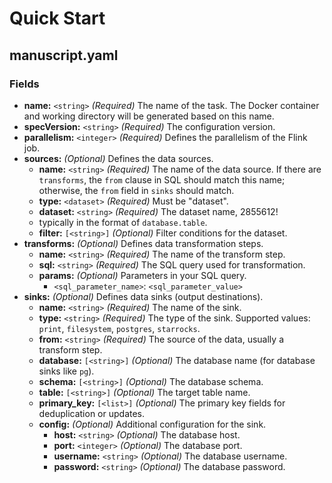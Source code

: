 # Quick Start
## manuscript.yaml
### Fields
- **name:** `<string>`  _(Required)_  The name of the task. The Docker container and working directory will be generated based on this name.
- **specVersion:** `<string>`  _(Required)_  The configuration version.
- **parallelism:** `<integer>`  _(Required)_  Defines the parallelism of the Flink job.
- **sources:** _(Optional)_  Defines the data sources.
    - **name:** `<string>` _(Required)_  The name of the data source. If there are `transforms`, the `from` clause in SQL should match this name; otherwise, the `from` field in `sinks` should match.
    - **type:** `<dataset>` _(Required)_  Must be "dataset".
    - **dataset:** `<string>` _(Required)_  The dataset name, 2855612!
    - typically in the format of `database.table`.
    - **filter:** `[<string>]` _(Optional)_  Filter conditions for the dataset.
- **transforms:** _(Optional)_  Defines data transformation steps.
    - **name:** `<string>` _(Required)_  The name of the transform step.
    - **sql:** `<string>` _(Required)_  The SQL query used for transformation.
    - **params:** _(Optional)_  Parameters in your SQL query.
        - `<sql_parameter_name>`: `<sql_parameter_value>`
- **sinks:** _(Optional)_  Defines data sinks (output destinations).
    - **name:** `<string>` _(Required)_  The name of the sink.
    - **type:** `<string>` _(Required)_  The type of the sink. Supported values: `print`, `filesystem`, `postgres`, `starrocks`.
    - **from:** `<string>` _(Required)_  The source of the data, usually a transform step.
    - **database:** `[<string>]` _(Optional)_  The database name (for database sinks like `pg`).
    - **schema:** `[<string>]` _(Optional)_  The database schema.
    - **table:** `[<string>]` _(Optional)_  The target table name.
    - **primary_key:** `[<list>]` _(Optional)_  The primary key fields for deduplication or updates.
    - **config:** _(Optional)_  Additional configuration for the sink.
        - **host:** `<string>` _(Optional)_  The database host.
        - **port:** `<integer>` _(Optional)_  The database port.
        - **username:** `<string>` _(Optional)_  The database username.
        - **password:** `<string>` _(Optional)_  The database password.